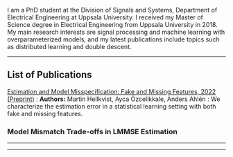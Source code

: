 I am a PhD student at the Division of Signals and Systems,
Department of Electrical Engineering at Uppsala University. 
I received my Master of Science degree in Electrical Engineering from Uppsala University in 2018.
My main research interests are signal processing and machine learning with overparameterized models,
and my latest publications include topics such as distributed learning and double descent.

---
## List of Publications

[Estimation and Model Misspecification: Fake and Missing Features, 2022 (Preprint)](https://arxiv.org/abs/2203.03398)
: **Authors:** Martin Hellkvist, Ayca Özcelikkale, Anders Ahlén
: We characterize the estimation error in a statistical learning setting with both fake and missing features.

### Model Mismatch Trade-offs in LMMSE Estimation

---




---
